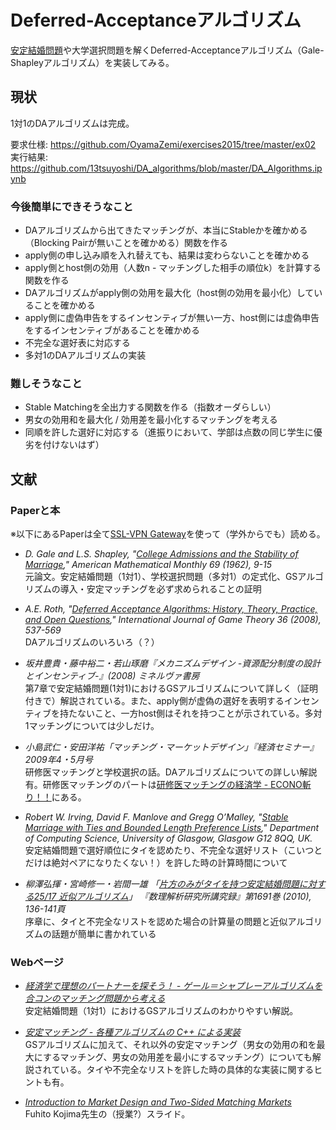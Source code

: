 # Deferred-Acceptanceアルゴリズム

[安定結婚問題](https://ja.wikipedia.org/wiki/%E5%AE%89%E5%AE%9A%E7%B5%90%E5%A9%9A%E5%95%8F%E9%A1%8C)や大学選択問題を解くDeferred-Acceptanceアルゴリズム（Gale-Shapleyアルゴリズム）を実装してみる。

## 現状
1対1のDAアルゴリズムは完成。

要求仕様: https://github.com/OyamaZemi/exercises2015/tree/master/ex02  
実行結果: https://github.com/13tsuyoshi/DA_algorithms/blob/master/DA_Algorithms.ipynb


### 今後簡単にできそうなこと

* DAアルゴリズムから出てきたマッチングが、本当にStableかを確かめる（Blocking Pairが無いことを確かめる）関数を作る
* apply側の申し込み順を入れ替えても、結果は変わらないことを確かめる
* apply側とhost側の効用（人数n - マッチングした相手の順位k）を計算する関数を作る
* DAアルゴリズムがapply側の効用を最大化（host側の効用を最小化）していることを確かめる
* apply側に虚偽申告をするインセンティブが無い一方、host側には虚偽申告をするインセンティブがあることを確かめる
* 不完全な選好表に対応する
* 多対1のDAアルゴリズムの実装

### 難しそうなこと

* Stable Matchingを全出力する関数を作る（指数オーダらしい）
* 男女の効用和を最大化 / 効用差を最小化するマッチングを考える
* 同順を許した選好に対応する（進振りにおいて、学部は点数の同じ学生に優劣を付けないはず）



## 文献

### Paperと本

※以下にあるPaperは全て[SSL-VPN Gateway](https://gateway.itc.u-tokyo.ac.jp/dana-na/auth/url_default/welcome.cgi)を使って（学外からでも）読める。

* _D. Gale and L.S. Shapley, "[College Admissions and the Stability of Marriage](http://www.jstor.org/stable/2312726)," American Mathematical Monthly 69 (1962), 9-15_  
元論文。安定結婚問題（1対1）、学校選択問題（多対1）の定式化、GSアルゴリズムの導入・安定マッチングを必ず求められることの証明  


* _A.E. Roth, "[Deferred Acceptance Algorithms: History, Theory, Practice, and Open Questions](http://link.springer.com/article/10.1007/s00182-008-0117-6)," International Journal of Game Theory 36 (2008), 537-569_  
DAアルゴリズムのいろいろ（？）


* _坂井豊貴・藤中裕二・若山琢磨『メカニズムデザイン -資源配分制度の設計とインセンティブ-』(2008) ミネルヴァ書房_  
第7章で安定結婚問題(1対1)におけるGSアルゴリズムについて詳しく（証明付きで）解説されている。また、apply側が虚偽の選好を表明するインセンティブを持たないこと、一方host側はそれを持つことが示されている。多対1マッチングについては少しだけ。  


* _小島武仁・安田洋祐「マッチング・マーケットデザイン」『経済セミナー』2009年4・5月号_  
研修医マッチングと学校選択の話。DAアルゴリズムについての詳しい解説有。研修医マッチングのパートは[研修医マッチングの経済学 - ECONO斬り！！](http://blog.livedoor.jp/yagena/archives/50536286.html)にある。  


* _Robert W. Irving, David F. Manlove and Gregg O’Malley, "[Stable Marriage with Ties and Bounded Length Preference Lists](http://dcs.gla.ac.uk/publications/PAPERS/8279/SMTI-bounded.pdf)," Department of Computing Science, University of Glasgow, Glasgow G12 8QQ, UK._  
安定結婚問題で選好順位にタイを認めたり、不完全な選好リスト（こいつとだけは絶対ペアになりたくない！）を許した時の計算時間について  

* _柳澤弘揮・宮崎修一・岩間一雄 「[片方のみがタイを持つ安定結婚問題に対する25/17 近似アルゴリズム](http://www.kurims.kyoto-u.ac.jp/~kyodo/kokyuroku/contents/pdf/1691-21.pdf)」 『数理解析研究所講究録』第1691巻 (2010), 136-141頁_  
序章に、タイと不完全なリストを認めた場合の計算量の問題と近似アルゴリズムの話題が簡単に書かれている  


### Webページ

* _[経済学で理想のパートナーを探そう！ - ゲール＝シャプレーアルゴリズムを合コンのマッチング問題から考える](http://toyokeizai.net/articles/-/11584)_  
安定結婚問題（1対1）におけるGSアルゴリズムのわかりやすい解説。  


* _[安定マッチング - 各種アルゴリズムの C++ による実装](http://www.prefield.com/algorithm/misc/stable_matching.html)_  
GSアルゴリズムに加えて、それ以外の安定マッチング（男女の効用の和を最大にするマッチング、男女の効用差を最小にするマッチング）についても解説されている。タイや不完全なリストを許した時の具体的な実装に関するヒントも有。  


* _[Introduction to Market Design and Two-Sided Matching Markets](https://docs.google.com/viewer?a=v&pid=sites&srcid=ZGVmYXVsdGRvbWFpbnxmdWhpdG9rb2ppbWFlY29ub21pY3N8Z3g6NmVkYWU1ZGU5NDZkMWZh)_  
Fuhito Kojima先生の（授業?）スライド。  

